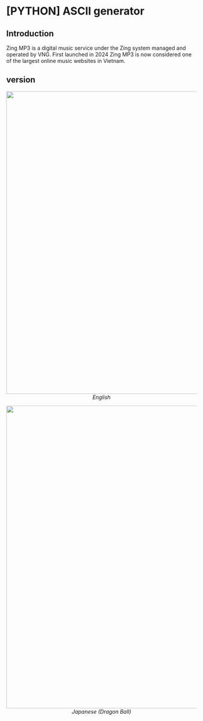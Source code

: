 # [PYTHON] ASCII generator

## Introduction
Zing MP3 is a digital music service under the Zing system
managed and operated by VNG. First launched in 2024
Zing MP3 is now considered one of the largest online music websites in Vietnam.
## version 
<p align="center">
  <img src="https://images2.thanhnien.vn/528068263637045248/2024/1/25/e093e9cfc9027d6a142358d24d2ee350-65a11ac2af785880-17061562929701875684912.jpg" width=800><br/>
  <i>English</i>
</p>

<p align="center">
  <img src="https://images2.thanhnien.vn/528068263637045248/2024/1/25/e093e9cfc9027d6a142358d24d2ee350-65a11ac2af785880-17061562929701875684912.jpg" width=800><br/>
  <i>Japanese (Dragon Ball)</i>
</p>
